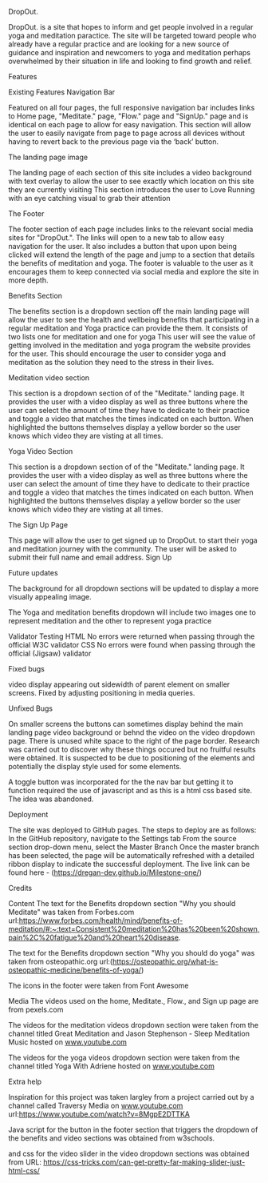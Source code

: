 DropOut.


DropOut. is a site that hopes to inform and get people involved in a regular yoga and meditation paractice. The site will be targeted toward people who already have a regular practice and are looking for a new source of guidance and inspiration and newcomers to yoga and meditation perhaps overwhelmed by their situation in life and looking to find growth and relief. 



Features


Existing Features
Navigation Bar

Featured on all four pages, the full responsive navigation bar includes links to Home page, "Meditate." page, "Flow." page and "SignUp." page and is identical on each page to allow for easy navigation.
This section will allow the user to easily navigate from page to page across all devices without having to revert back to the previous page via the ‘back’ button.


The landing page image

The landing page of each section of this site includes a video background with text overlay to allow the user to see exactly which location on this site they are currently visiting
This section introduces the user to Love Running with an eye catching visual to grab their attention

The Footer

The footer section of each page includes links to the relevant social media sites for "DropOut.". The links will open to a new tab to allow easy navigation for the user. It also includes a button that upon upon being clicked will extend the length of the page and jump to a section that details the benefits of meditation and yoga. 
The footer is valuable to the user as it encourages them to keep connected via social media and explore the site in more depth.


Benefits Section

The benefits section is a dropdown section off the main landing page will allow the user to see the health and wellbeing benefits that participating in a regular meditation and Yoga practice can provide the them. It consists of two lists one for meditation and one for yoga 
This user will see the value of getting involved in the meditation and yoga program the website provides for the user. This should encourage the user to consider yoga and meditation as the solution they need to the stress in their lives.



Meditation video section

This section is a dropdown section of of the "Meditate." landing page. It provides the user with a video display as well as three buttons where the user can select the amount of time they have to dedicate to their practice and toggle a video that matches the times indicated on each button. When highlighted the buttons themselves display a yellow border so the user knows which video they are visting at all times.

Yoga Video Section

This section is a dropdown section of of the "Meditate." landing page. It provides the user with a video display as well as three buttons where the user can select the amount of time they have to dedicate to their practice and toggle a video that matches the times indicated on each button. When highlighted the buttons themselves display a yellow border so the user knows which video they are visting at all times.

The Sign Up Page

This page will allow the user to get signed up to DropOut. to start their yoga and meditation journey with the community.  The user will be asked to submit their full name and email address.
Sign Up

Future updates

The background for all dropdown sections will be updated to display a more visually appealing image. 

The Yoga and meditation benefits dropdown will include two images one to represent meditation and the other to represent yoga practice



Validator Testing
HTML
No errors were returned when passing through the official W3C validator
CSS
No errors were found when passing through the official (Jigsaw) validator

Fixed bugs

video display appearing out sidewidth of parent element on smaller screens. Fixed by adjusting positioning in media queries.

Unfixed Bugs

On smaller screens the buttons can sometimes display behind the main landing page video background or behnd the video on the video dropdown page.
There is unused white space to the right of the page border. 
Research was carried out to discover why these things occured but no fruitful results were obtained. It is suspected to be due to positioning of the elements and potentially the display style used for some elements.

A toggle button was incorporated for the the nav bar but getting it to function required the use of javascript and as this is a html css based site. The idea was abandoned. 


Deployment

The site was deployed to GitHub pages. The steps to deploy are as follows:
In the GitHub repository, navigate to the Settings tab
From the source section drop-down menu, select the Master Branch
Once the master branch has been selected, the page will be automatically refreshed with a detailed ribbon display to indicate the successful deployment.
The live link can be found here - (https://dregan-dev.github.io/Milestone-one/)

Credits

Content
The text for the Benefits dropdown section "Why you should Meditate" was taken from Forbes.com url:https://www.forbes.com/health/mind/benefits-of-meditation/#:~:text=Consistent%20meditation%20has%20been%20shown,pain%2C%20fatigue%20and%20heart%20disease.

The text for the Benefits dropdown section "Why you should do yoga" was taken from osteopathic.org url:(https://osteopathic.org/what-is-osteopathic-medicine/benefits-of-yoga/)

The icons in the footer were taken from Font Awesome

Media
The videos used on the home, Meditate., Flow., and Sign up page are from pexels.com

The videos for the meditation videos dropdown section were taken from the channel titled Great Meditation and Jason Stephenson - Sleep Meditation Music hosted on www.youtube.com

The videos for the yoga videos dropdown section were taken from the channel titled Yoga With Adriene hosted on www.youtube.com

Extra help

Inspiration for this project was taken largley from a project carried out by a channel called Traversy Media on www.youtube.com url:https://www.youtube.com/watch?v=8MgpE2DTTKA

Java script for the button in the footer section that triggers the dropdown of the benefits and video sections was obtained from w3schools.

and css for the video slider in the video dropdown sections was obtained from URL: https://css-tricks.com/can-get-pretty-far-making-slider-just-html-css/
